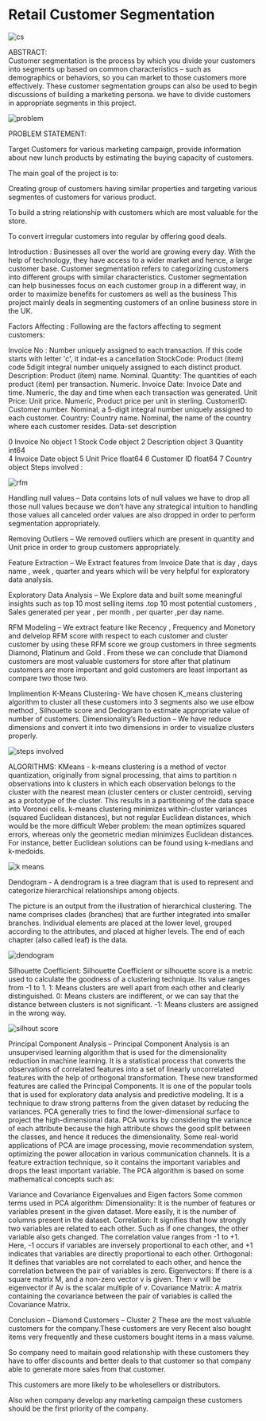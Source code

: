 # Retail Customer Segmentation

![cs](https://user-images.githubusercontent.com/103363862/189126809-56f2433d-4eb9-4a51-a9c6-4d988b7b9e59.png)

ABSTRACT:	
Customer segmentation is the process by which you divide your customers into segments up based on common characteristics – such as demographics or behaviors, so you can market to those customers more effectively. These customer segmentation groups can also be used to begin discussions of building a marketing persona. we have to divide customers in appropriate segments in this project.


![problem](https://user-images.githubusercontent.com/103363862/189127153-eec195d7-1c32-4bfd-ba9c-1af4eb58a092.png)

PROBLEM STATEMENT:

Target Customers for various marketing campaign, provide information about new lunch products by estimating the buying capacity of customers.

The main goal of the project is to:

Creating group of customers having similar properties and targeting various segmentes of customers for various product.

To build a string relationship with customers which are most valuable for the store.

To convert irregular customers into regular by offering good deals.



Introduction :
Businesses all over the world are growing every day. With the help of technology, they have access to a wider market and hence, a large customer base. 
Customer segmentation refers to categorizing customers into different groups with similar characteristics.
Customer segmentation can help businesses focus on each customer group in a different way, in order to maximize benefits for customers as well as the business
This project mainly deals in segmenting customers of an online business store in the UK.



Factors Affecting :
Following are the factors affecting to segment customers:

Invoice No : Number uniquely assigned to each transaction. If this code starts with letter 'c', it indat-es a cancellation
StockCode: Product (item) code 5digit integral number uniquely assigned to each distinct product.
Description: Product (item) name. Nominal.
Quantity: The quantities of each product (item) per transaction. Numeric.
Invoice Date: Invoice Date and time. Numeric, the day and time when each transaction was generated.
Unit Price: Unit price. Numeric, Product price per unit in sterling.
CustomerID: Customer number. Nominal, a 5-digit integral number uniquely assigned to each customer.
Country: Country name. Nominal, the name of the country where each customer resides.
Data-set description

0   Invoice No                 object 
 1  Stock Code                object 
 2  Description               object 
 3   Quantity                   int64  
 4   Invoice Date            object 
 5   Unit Price                 float64
 6   Customer ID            float64
 7   Country                    object
Steps involved :

![rfm](https://user-images.githubusercontent.com/103363862/189128901-1ad57cd4-29ad-4afd-9b29-0342c4400e81.jpg)

Handling null values – Data contains lots of null values we have to drop all those null values because we don’t have any strategical intuition to handling those values all canceled order values are also dropped in order to perform segmentation appropriately.

Removing Outliers – We removed outliers which are present in quantity and Unit price in order to group customers appropriately.

Feature Extraction – We Extract features from Invoice Date that is day , days name , week , quarter and years which will be very helpful for exploratory data analysis.

Exploratory Data Analysis – We Explore data and built some meaningful insights such as top 10 most selling items .top 10 most potential customers , Sales generated per year , per month , per quarter ,per day name.

RFM Modeling – We extract feature like Recency , Frequency and Monetory and delvelop RFM score with respect to each customer and cluster customer by using these RFM score we group customers in three segments Diamond, Platinum and  Gold . From these we can conclude that Diamond customers are most valuable customers for store after that platinum customers are more important and gold customers are least important as compare two those two.

Implimention K-Means Clustering- We  have chosen K_means clustering algorithm to cluster all these customers into 3 segments  also we use elbow method , Silhouette score and Dedogram to estimate appropriate value of number of customers.
Dimensionality’s Reduction – We have reduce dimensions and convert it into two dimensions in order to visualize clusters properly.

![steps involved](https://user-images.githubusercontent.com/103363862/189127558-96967164-20af-4a7e-802c-e5ac31861328.jpg)

ALGORITHMS: 
KMeans -
k-means clustering is a method of vector quantization, originally from signal processing, that aims to partition n observations into k clusters in which each observation belongs to the cluster with the nearest mean (cluster centers or cluster centroid), serving as a prototype of the cluster. This results in a partitioning of the data space into Voronoi cells. k-means clustering minimizes within-cluster variances (squared Euclidean distances), but not regular Euclidean distances, which would be the more difficult Weber problem: the mean optimizes squared errors, whereas only the geometric median minimizes Euclidean distances. For instance, better Euclidean solutions can be found using k-medians and k-medoids.

![k means](https://user-images.githubusercontent.com/103363862/189127784-74b4971c-fe88-4308-a117-e0f87b2c12bd.png)




Dendogram - A dendrogram is a tree diagram that is used to represent and categorize hierarchical relationships among objects. 


The picture is an output from the illustration of hierarchical clustering. The name comprises clades (branches) that are further integrated into smaller branches. Individual elements are placed at the lower level, grouped according to the attributes, and placed at higher levels. The end of each chapter (also called leaf) is the data.

![dendogram](https://user-images.githubusercontent.com/103363862/189128096-8e8ae8c1-afce-4b2d-84ec-0053128b999b.png)



Silhouette Coefficient:
Silhouette Coefficient or silhouette score is a metric used to calculate the goodness of a clustering technique. Its value ranges from -1 to 1.
1: Means clusters are well apart from each other and clearly distinguished.
0: Means clusters are indifferent, or we can say that the distance between clusters is not significant.
-1: Means clusters are assigned in the wrong way.

![silhout score](https://user-images.githubusercontent.com/103363862/189128366-da05e9d6-cf91-48e5-b885-f342bef83593.png)


Principal Component Analysis –
Principal Component Analysis is an unsupervised learning algorithm that is used for the dimensionality reduction in machine learning. It is a statistical process that converts the observations of correlated features into a set of linearly uncorrelated features with the help of orthogonal transformation. These new transformed features are called the Principal Components. It is one of the popular tools that is used for exploratory data analysis and predictive modeling. It is a technique to draw strong patterns from the given dataset by reducing the variances.
PCA generally tries to find the lower-dimensional surface to project the high-dimensional data.
PCA works by considering the variance of each attribute because the high attribute shows the good split between the classes, and hence it reduces the dimensionality. Some real-world applications of PCA are image processing, movie recommendation system, optimizing the power allocation in various communication channels. It is a feature extraction technique, so it contains the important variables and drops the least important variable.
The PCA algorithm is based on some mathematical concepts such as:


Variance and Covariance
Eigenvalues and Eigen factors
Some common terms used in PCA algorithm:
Dimensionality: It is the number of features or variables present in the given dataset. More easily, it is the number of columns present in the dataset.
Correlation: It signifies that how strongly two variables are related to each other. Such as if one changes, the other variable also gets changed. The correlation value ranges from -1 to +1. Here, -1 occurs if variables are inversely proportional to each other, and +1 indicates that variables are directly proportional to each other.
Orthogonal: It defines that variables are not correlated to each other, and hence the correlation between the pair of variables is zero.
Eigenvectors: If there is a square matrix M, and a non-zero vector v is given. Then v will be eigenvector if Av is the scalar multiple of v.
Covariance Matrix: A matrix containing the covariance between the pair of variables is called the Covariance Matrix.

Conclusion – 
Diamond Customers – Cluster 2
These are the most valuable customers for the company.These customers are very Recent also bought
items very frequently and these customers  bought items in a mass valume.
 
So company need to maitain good relationship with these customers they have to offer discounts and better deals to that customer so that company able to generate more sales from that customer.
 
This customers are more likely to be wholesellers or distributors.
 
Also when company develop any marketing campaign these customers should be the first priority of the company.



